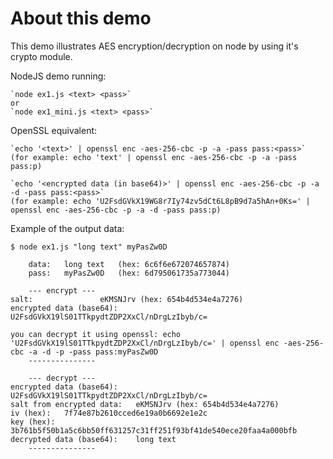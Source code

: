 About this demo
=================

This demo illustrates AES encryption/decryption on node by using it's crypto module.

NodeJS demo running:

	`node ex1.js <text> <pass>`
	or
	`node ex1_mini.js <text> <pass>`

OpenSSL equivalent:

	`echo '<text>' | openssl enc -aes-256-cbc -p -a -pass pass:<pass>`
	(for example: echo 'text' | openssl enc -aes-256-cbc -p -a -pass pass:p)
	
	`echo '<encrypted data (in base64)>' | openssl enc -aes-256-cbc -p -a -d -pass pass:<pass>`
	(for example: echo 'U2FsdGVkX19WG8r7Iy74zv5dCt6L8pB9d7a5hAn+0Ks=' | openssl enc -aes-256-cbc -p -a -d -pass pass:p)

Example of the output data:

	$ node ex1.js "long text" myPasZw0D
	
		data:	long text	(hex: 6c6f6e672074657874)
		pass:	myPasZw0D	(hex: 6d795061735a773044)
	
		--- encrypt ---
	salt:				eKMSNJrv (hex: 654b4d534e4a7276)
	encrypted data (base64):	U2FsdGVkX19lS01TTkpydtZDP2XxCl/nDrgLzIbyb/c=
	
	you can decrypt it using openssl: echo 'U2FsdGVkX19lS01TTkpydtZDP2XxCl/nDrgLzIbyb/c=' | openssl enc -aes-256-cbc -a -d -p -pass pass:myPasZw0D
		---------------
	
		--- decrypt ---
	encrypted data (base64):	U2FsdGVkX19lS01TTkpydtZDP2XxCl/nDrgLzIbyb/c=
	salt from encrypted data:	eKMSNJrv (hex: 654b4d534e4a7276)
	iv (hex):	7f74e87b2610cced6e19a0b6692e1e2c
	key (hex):	3b761b5f50b1a5c6bb50ff631257c31ff251f93bf41de540ece20faa4a000bfb
	decrypted data (base64):	long text
		---------------
